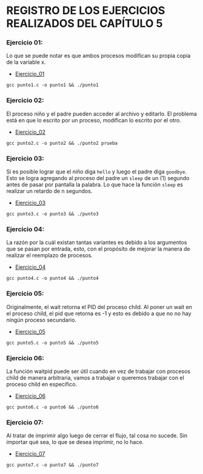 # REGISTRO DE LOS EJERCICIOS REALIZADOS DEL CAPÍTULO 5

### Ejercicio 01:

Lo que se puede notar es que ambos procesos modifican su propia copia de la variable x.

* [Ejercicio_01](punto1.c)

```
gcc punto1.c -o punto1 && ./punto1
```

### Ejercicio 02:

El proceso niño y el padre pueden acceder al archivo y editarlo. El problema está en que lo escrito por un proceso, modifican lo escrito por el otro.

* [Ejercicio_02](punto2.c)

```
gcc punto2.c -o punto2 && ./punto2 prueba
```

### Ejercicio 03:

Sí es posible lograr que el niño diga `hello` y luego el padre diga `goodbye`. Esto se logra agregando al proceso del padre un `sleep` de un (1) segundo antes
de pasar por pantalla la palabra. Lo que hace la función `sleep` es realizar un retardo de n segundos.

* [Ejercicio_03](punto3.c)

```
gcc punto3.c -o punto3 && ./punto3
```

### Ejercicio 04:

La razón por la cuál existan tantas variantes es debido a los argumentos que se pasan por entrada, esto, con el propósito de mejorar la manera de realizar el reemplazo de procesos.

* [Ejercicio_04](punto4.c)

```
gcc punto4.c -o punto4 && ./punto4
```

### Ejercicio 05:

Originalmente, el wait retorna el PID del proceso child. Al poner un wait en el proceso child, el pid que retorna es -1 y esto es debido a que no no hay ningún proceso secundario.

* [Ejercicio_05](punto5.c)

```
gcc punto5.c -o punto5 && ./punto5
```

### Ejercicio 06:

La función waitpid puede ser útil cuando en vez de trabajar con procesos child de manera arbitraria, vamos a trabajar o queremos trabajar con el proceso child en específico.

* [Ejercicio_06](punto6.c)

```
gcc punto6.c -o punto6 && ./punto6
```

### Ejercicio 07:

Al tratar de imprimir algo luego de cerrar el flujo, tal cosa no sucede. Sin importar qué sea, lo que se desea imprimir, no lo hace.

* [Ejercicio_07](punto7.c)

```
gcc punto7.c -o punto7 && ./punto7
```



